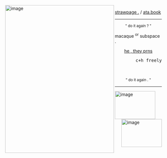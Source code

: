 
<!--
**sn4kewrath/sn4kewrath** is a ✨ _special_ ✨ repository because its `README.md` (this file) appears on your GitHub profile.
-->

<img align="left" width="350" height="476" alt="image" src="https://github.com/user-attachments/assets/c66cf564-386c-4da3-af02-46f2a9cceb82" />

[strawpage .](https://trpmine.straw.page)       /       [ata.book](https://sublaser.atabook.org)

     
---

<p align="center"> <sup>" do it again ? "</sup>
     <br/>
<p align="left"> macaque <sup>or</sup></sup> subspace .
<p align="center"> <ins>he , they prns</ins>
<p align="right"> <samp>c+h freely</samp>
     <br/><br/><br/>
<p align="center"> <sup>" do it again . "</sup>

---
<img align="center" width="130" height="90" alt="image" src="https://github.com/user-attachments/assets/c54f46a9-c318-4425-8049-48bea55f5a28" /> <img align="right" width="130" height="90" alt="image" src="https://github.com/user-attachments/assets/87065d09-fb65-4b0b-99cb-be04228b2579" />

